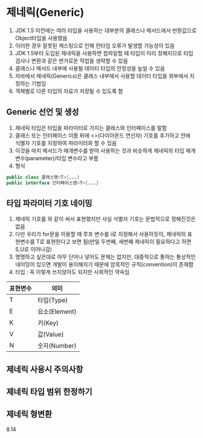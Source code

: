 # 제네릭(Generic)

1. JDK 1.5 이전에는 여러 타입을 사용하는 대부분의 클래스나 메서드에서 반환값으로 Object타입을 사용했음
2. 이러한 경우 잘못된 캐스팅으로 인해 런타임 오류가 발생할 가능성이 있음
3. JDK 1.5부터 도입된 제네릭을 사용하면 컴파일할 때 타입이 미리 정해지므로 타입 검사나 변환과 같은 번거로운 작업을 생략할 수 있음
4. 클래스나 메서드 내부에 사용될 데이터 타입의 안정성을 높일 수 있음
5. 자바에서 제네릭(Generics)은 클래스 내부에서 사용할 데이터 타입을 외부에서 지정하는 기법임
6. 객체별로 다른 타입의 자료가 저장될 수 있도록 함

## Generic 선언 및 생성

1. 제네릭 타입은 타입을 파라미터로 가지는 클래스와 인터페이스를 말함
2. 클래스 또는 인터페이스 이름 뒤에 <>(다이아몬드 연산자) 기호를 추가하고 안에 식별자 기호를 지정하여 파라미터화 할 수 있음
3. 이것을 마치 메서드가 매개변수를 받아 사용하는 것과 비슷하게 제네릭의 타입 매개변수(parameter)/타입 변수라고 부름
4. 형식
```java
public class 클래스명<T>{...}
public interface 인터페이스명<T>{...}
```

## 타입 파라미터 기호 네이밍

1. 제네릭 기호를 와 같이 써서 표현했지만 사실 식별자 기호는 문법적으로 정해진것은 없음
2. 다만 우리가 for문을 이용할 때 루프 변수를 i로 지정해서 사용하듯이, 제네릭의 표현변수를 T로 표현한다고 보면 됨(만일 두번째, 세번째 제네릭이 필요하다고 하면 S,U로 이어나감)
3. 명명하고 싶은대로 아무 단어나 넣어도 문제는 없지만, 대중적으로 통하는 통상적인 네이밍이 있으면 
개발이 용이해지기 때문에 암묵적인 규칙(convention)이 존재함
4. 타입 : 꼭 이렇게 쓰지않아도 되지만 사회적인 약속임

|표현변수|의미|
|---|---|
| T |타입(Type)|
| E |요소(Element)|
| K |키(Key)|
| V |값(Value)|
| N |숫자(Number)|

## 제네릭 사용시 주의사항

## 제네릭 타입 범위 한정하기

## 제네릭 형변환

8.14